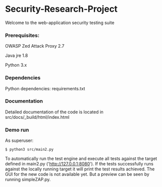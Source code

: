 # Security-Research-Project

Welcome to the web-application security testing suite

### Prerequisites:

OWASP Zed Attack Proxy 2.7

Java jre 1.8

Python 3.x

### Dependencies

Python dependencies: requirements.txt

### Documentation

Detailed documentation of the code is located in src/docs/_build/html/index.html

### Demo run

As superuser:

    $ python3 src/main2.py
 
To automatically  run the test engine and execute all tests against the target defined in main2.py ('http://127.0.0.1:8080'). If the tests successfully runs against the locally running target it will print the test results achieved. The GUI for the new code is not available yet. But a preview can be seen by running simpleZAP.py.

